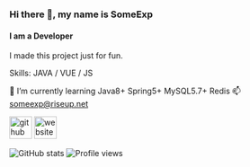 ### Hi there 👋, my name is SomeExp
#### I am a Developer
I made this project just for fun. 

Skills: JAVA / VUE / JS

🌱 I’m currently learning Java8+ Spring5+ MySQL5.7+ Redis 📫 someexp@riseup.net 

[<img src='https://cdn.jsdelivr.net/npm/simple-icons@3.0.1/icons/github.svg' alt='github' height='40'>](https://github.com/thesomeexp)  [<img src='https://cdn.jsdelivr.net/npm/simple-icons@3.0.1/icons/icloud.svg' alt='website' height='40'>](https://someexp.com)  

![GitHub stats](https://github-readme-stats.vercel.app/api?username=thesomeexp&show_icons=true)  ![Profile views](https://gpvc.arturio.dev/thesomeexp)  
